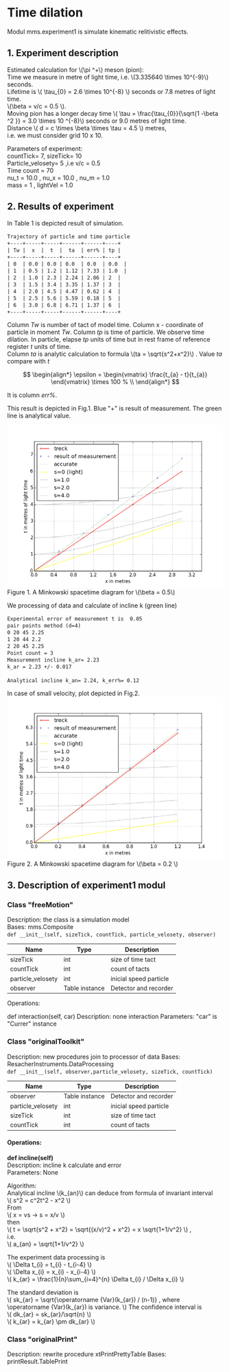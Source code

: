 # Time dilation
Modul mms.experiment1 is simulate kinematic relitivistic effects.
  
## 1. Experiment description  
Estimated calculation for \\(\pi ^+\\) meson (pion):  
 Time we measure in metre of light time, i.e. \\(3.335640 \times 10^{-9}\\) seconds.  
 Lifetime is \\( \tau_{0} =  2.6 \times 10^{-8} \\) seconds or  7.8  metres of light time.     
 \\(\beta = v/c = 0.5  \\).  
 Moving pion has a longer decay time \\( \tau =  \frac{\tau_{0}}{\sqrt{1 -\beta ^2 }}  = 3.0 \times 10 ^{-8}\\)  seconds or  9.0  metres of light time.  
 Distance \\( d =  c \times \beta \times \tau  = 4.5 \\) metres,  
 i.e. we must consider grid 10 x 10.
  
Parameters of experiment:  
countTick= 7, sizeTick= 10  
Particle_velosety= 5 ,i.e v/c = 0.5  
Time count = 70  
nu_t = 10.0 , nu_x = 10.0 , nu_m = 1.0  
mass = 1 , lightVel = 1.0  
  
  
## 2. Results of experiment
In Table 1 is depicted result of simulation.  
  
```
Trajectory of particle and time particle
+----+-----+-----+------+------+----+
| Tw |  x  |  t  |  ta  | err% | tp |
+----+-----+-----+------+------+----+
| 0  | 0.0 | 0.0 | 0.0  | 0.0  | 0.0  |
| 1  | 0.5 | 1.2 | 1.12 | 7.33 | 1.0  |
| 2  | 1.0 | 2.3 | 2.24 | 2.86 | 2  |
| 3  | 1.5 | 3.4 | 3.35 | 1.37 | 3  |
| 4  | 2.0 | 4.5 | 4.47 | 0.62 | 4  |
| 5  | 2.5 | 5.6 | 5.59 | 0.18 | 5  |
| 6  | 3.0 | 6.8 | 6.71 | 1.37 | 6  |
+----+-----+-----+------+------+----+
```
  
Column *Tw* is number of tact of model time.  Column x - coordinate of particle in moment *Tw*. Column *tp* is time of particle.  We observe time dilation. In particle, elapse *tp* units of time but in rest frame of reference register *t* units of time.  
Column *ta* is analytic calculation to formula \\(ta = \sqrt{s^2+x^2}\\) . 
Value *ta* compare with *t*  
  
$$
\begin{align*} 
\epsilon =  \begin{vmatrix} \frac{t_{a} - t}{t_{a}} \end{vmatrix} \times 100 % \\
\end{align*}  
$$  
  
It is column *err%*.  
  
This result is depicted in Fig.1. Blue "+" is result of measurement. The green line is analytical value.   


![Fig1](Fig3-1-1.png)  
Figure 1. A Minkowski spacetime diagram for \\(\beta  =  0.5\\)    

We processing of data and calculate of incline k (green line)  
  
```
Experimental error of measurement t is  0.05
pair points method (d=4)
0 20 45 2.25
1 20 44 2.2
2 20 45 2.25
Point count = 3
Measurement incline k_ar= 2.23 
k_ar = 2.23 +/- 0.017

Analytical incline k_an= 2.24, k_err%= 0.12  

```  

In case of small velocity, plot depicted in Fig.2.
![Fig2](Fig3-1-2.png)  
Figure 2. A Minkowski spacetime diagram for \\(\beta =  0.2 \\)    
  
  
## 3. Description of experiment1 modul
  
### Class "freeMotion"  

Description: the class is a simulation model  
Bases: mms.Composite   
`def __init__(self, sizeTick, countTick, particle_velosety, observer)`  
  
Name | Type | Description  
---- | ---- | ----------- 
sizeTick | int | size of time tact
countTick | int | count of tacts
particle_velosety | int | inicial speed particle
observer | Table instance | Detector and recorder


Operations:

def interaction(self, car)
Description: none interaction
Parameters: "car" is "Currer" instance  

### Class "originalToolkit"

Description: new procedures join to processor of data
Bases: ResacherInstruments.DataProcessing  
`def __init__(self, observer,particle_velosety, sizeTick, countTick)`  
  
Name | Type | Description  
---- | ---- | ----------- 
observer | Table instance | Detector and recorder
particle_velosety | int | inicial speed particle
sizeTick | int | size of time tact
countTick | int | count of tacts
  
#### Operations:      
**def incline(self)**  
Description: incline k calculate and error  
Parameters: None  
  
Algorithm:  
Analytical incline \\(k_{an}\\) can deduce from formula of invariant interval  
\\( s^2 = c^2t^2 - x^2  \\)  
From  
\\( x = vs -> s = x/v \\)  
then  
\\( t = \sqrt{s^2 + x^2} = \sqrt{(x/v)^2 + x^2} = x \sqrt{1+1/v^2} \\) ,  
i.e.  
\\( a_{an} = \sqrt{1+1/v^2} \\)  
  
The experiment data processing is  
\\( \Delta t_{i} = t_{i} - t_{i-4}  \\)  
\\( \Delta x_{i} = x_{i} - x_{i-4}  \\)  
\\( k_{ar} = \frac{1}{n}\sum_{i=4}^{n} \Delta t_{i} / \Delta x_{i} \\)  
  
The standard deviation is  
\\( sk_{ar} = \sqrt{\operatorname {Var}(k_{ar}) / (n-1)} , where \operatorname {Var}(k_{ar})  is  variance. \\)
The confidence interval is  
\\( dk_{ar} = sk_{ar}/\sqrt{n} \\)  
\\( k_{ar} = k_{ar} \pm dk_{ar} \\)  

### Class "originalPrint"
Description: rewrite procedure xtPrintPrettyTable
Bases: printResult.TablePrint
